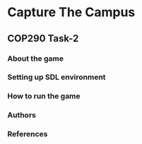 # Capture The Campus
## COP290 Task-2

### About the game

### Setting up SDL environment

### How to run the game

### Authors

### References

